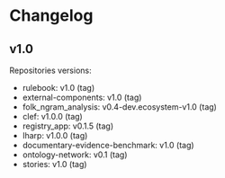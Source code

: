 # Changelog


## v1.0

Repositories versions:

- rulebook: v1.0 (tag)
- external-components: v1.0 (tag)
- folk\_ngram\_analysis: v0.4-dev.ecosystem-v1.0 (tag)
- clef: v1.0.0 (tag)
- registry\_app: v0.1.5 (tag)
- lharp: v1.0.0 (tag)
- documentary-evidence-benchmark: v1.0 (tag)
- ontology-network: v0.1 (tag)
- stories: v1.0 (tag)

